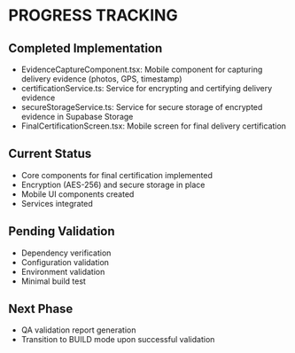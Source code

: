 # PROGRESS TRACKING

## Completed Implementation
- EvidenceCaptureComponent.tsx: Mobile component for capturing delivery evidence (photos, GPS, timestamp)
- certificationService.ts: Service for encrypting and certifying delivery evidence
- secureStorageService.ts: Service for secure storage of encrypted evidence in Supabase Storage
- FinalCertificationScreen.tsx: Mobile screen for final delivery certification

## Current Status
- Core components for final certification implemented
- Encryption (AES-256) and secure storage in place
- Mobile UI components created
- Services integrated

## Pending Validation
- Dependency verification
- Configuration validation
- Environment validation
- Minimal build test

## Next Phase
- QA validation report generation
- Transition to BUILD mode upon successful validation